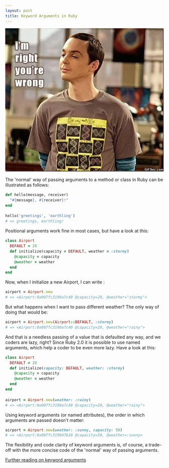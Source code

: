 ```yaml
---
layout: post
title: Keyword Arguments in Ruby
---
```

![sheldon](../images/sheldon.jpg)

The 'normal' way of passing arguments to a method or class in Ruby can be illustrated as follows:

```ruby
def hello(message, receiver)
  "#{message}, #{receiver}!"
end

hello('greetings', 'earthling')
# => greetings, earthling!
```

Positional arguments work fine in most cases, but have a look at this:

```ruby
class Airport
  DEFAULT = 20
  def initialize(capacity = DEFAULT, weather = :stormy)
    @capacity = capacity
    @weather = weather
  end
end
```
Now, when I initialize a new Airport, I can write :

```ruby
airport = Airport.new
# => <Airport:0x007fc3190a7c40 @capacity=20, @weather="stormy">
```
But what happens when I want to pass different weather? The only way of doing that would be:

```ruby
airport = Airport.new(Airport::DEFAULT, :stormy)
# => <Airport:0x007fc3190a7c40 @capacity=20, @weather="rainy">
```
And that is a needless passing of a value that is defaulted any way, and we coders are lazy, right? Since Ruby 2.0 it is possible to use named arguments, which help a coder to be even more lazy. Have a look at this:

```ruby
class Airport
  DEFAULT = 20
  def initialize(capacity: DEFAULT, weather: :stormy)
    @capacity = capacity
    @weather = weather
  end
end

airport = Airport.new(weather: :rainy)
# => <Airport:0x007fc3190a7c40 @capacity=20, @weather="rainy">
 ```
Using keyword arguments (or named attributes), the order in which arguments are passed doesn't matter:

```ruby
airport = Airport.new(weather: :sunny, capacity: 50)
# => <Airport:0x007fc319047b10 @capacity=50, @weather=:sunny>
 ```
 The flexibility and code clarity of keyword arguments is, of course, a trade-off with the more concise code of the 'normal' way of passing arguments.

 [Further reading on keyword arguments](https://robots.thoughtbot.com/ruby-2-keyword-arguments)
